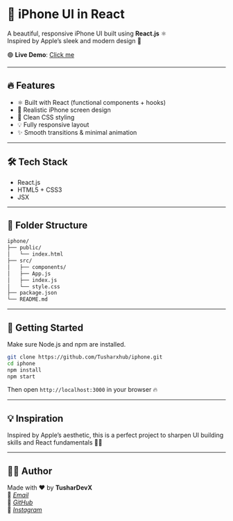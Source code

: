 
# 📱 iPhone UI in React

A beautiful, responsive iPhone UI built using **React.js** ⚛️  
Inspired by Apple’s sleek and modern design 🍏


🟢 **Live Demo**: [Click me](https://iphone-nine-delta.vercel.app/)

---

## 🔥 Features

- ⚛️ Built with React (functional components + hooks)
- 📱 Realistic iPhone screen design
- 🎨 Clean CSS styling
- 💡 Fully responsive layout
- ✨ Smooth transitions & minimal animation

---

## 🛠️ Tech Stack

- React.js
- HTML5 + CSS3
- JSX

---

## 📁 Folder Structure

```bash
iphone/
├── public/
│   └── index.html
├── src/
│   ├── components/
│   ├── App.js
│   ├── index.js
│   └── style.css
├── package.json
└── README.md
```

---

## 🚀 Getting Started

Make sure Node.js and npm are installed.

```bash
git clone https://github.com/Tusharxhub/iphone.git
cd iphone
npm install
npm start
```

Then open `http://localhost:3000` in your browser 🔥


---

## 💡 Inspiration

Inspired by Apple’s aesthetic, this is a perfect project to sharpen UI building skills and React fundamentals 👨‍💻

---

## 🧑‍💻 Author

Made with ❤️ by **TusharDevX**  
📧 [*Email*](mailto:t.k.d.dey2033929837@gmail.com)  
🔗 [*GitHub*](https://github.com/Tusharxhub)  
📸 [*Instagram*](https://www.instagram.com/tushardevx01/)



